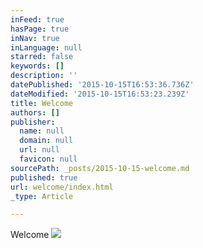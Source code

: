 ```yaml
---
inFeed: true
hasPage: true
inNav: true
inLanguage: null
starred: false
keywords: []
description: ''
datePublished: '2015-10-15T16:53:36.736Z'
dateModified: '2015-10-15T16:53:23.239Z'
title: Welcome
authors: []
publisher:
  name: null
  domain: null
  url: null
  favicon: null
sourcePath: _posts/2015-10-15-welcome.md
published: true
url: welcome/index.html
_type: Article

---
```

Welcome
![](https://the-grid-user-content.s3-us-west-2.amazonaws.com/f7429b08-8390-44ce-94b2-14920a041835.jpg)
